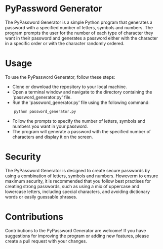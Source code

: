 # PyPassword Generator
The PyPassword Generator is a simple Python program that generates a password with a specified number of letters, symbols and numbers. The program prompts the user for the number of each type of character they want in their password and generates a password either with the character in a specific order or with the character randomly ordered.

# Usage
To use the PyPassword Generator, follow these steps:
- Clone or download the repository to your local machine.
- Open a terminal window and navigate to the directory containing the 'password_generator.py' file.
- Run the 'password_generator.py' file using the following command:
```bash
    python password_generator.py
```
- Follow the prompts to specify the number of letters, symbols and numbers you want in your password.
- The program will generate a password with the specified number of characters and display it on the screen.

# Security
The PyPassword Generator is designed to create secure passwords by using a combination of letters, symbols and numbers. Howeverm to ensure maximum security, it is recommended that you follow best practises for creating strong passwords, such as using a mix of uppercase and lowercase letters, including special characters, and avoiding dictionary words or easily guessable phrases.

# Contributions
Contributions to the PyPassword Generator are welcome! If you have suggestions for improving the program or adding new features, please create a pull request with your changes.